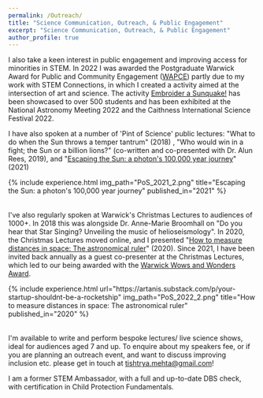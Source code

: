 ```yaml
---
permalink: /Outreach/
title: "Science Communication, Outreach, & Public Engagement"
excerpt: "Science Communication, Outreach, & Public Engagement"
author_profile: true
---
```


I also take a keen interest in public engagement and improving access for minorities in STEM. In 2022 I was awarded the Postgraduate Warwick Award for Public and Community Engagement ([WAPCE](https://warwick.ac.uk/wie/recognition/wapce/)) partly due to my work with STEM Connections, in which I created a activity aimed at the intersection of art and science. The activity [Embroider a Sunquake!](https://warwick.ac.uk/fac/sci/wmg/about/outreach/stemconnections/resources/helioseismology/) has been showcased to over 500 students and has been exhibited at the National Astronomy Meeting 2022 and the Caithness International Science Festival 2022.

I have also spoken at a number of 'Pint of Science' public lectures: "What to do when the Sun throws a temper tantrum" (2018) , "Who would win in a fight; the Sun or a billion lions?" (co-written and co-presented with Dr. Alun Rees, 2019), and "[Escaping the Sun: a photon's 100,000 year journey](https://www.youtube.com/watch?v=TjHttkL6ie0&t=264s)" (2021)

<table style="border: none">  
	{%  include experience.html
		img_path="PoS_2021_2.png"
		title="Escaping the Sun: a photon's 100,000 year journey"
		published_in="2021"
	%}
</table>

I've also regularly spoken at Warwick's Christmas Lectures to audiences of 1000+. In 2018 this was alongside Dr. Anne-Marie Broomhall on "Do you hear that Star Singing? Unveiling the music of helioseismology". In 2020, the Christmas Lectures moved online, and I presented "[How to measure distances in space: The astronomical ruler](https://www.youtube.com/watch?v=IKr9WOxtyqQ&t=33s)" (2020). Since 2021, I have been invited back annually as a guest co-presenter at the Christmas Lectures, which led to our being awarded with the [Warwick Wows and Wonders Award](https://warwick.ac.uk/insite/news/intnews2/january_wonders_and_wows/).


<table style="border: none">  
	{%  include experience.html
		url="https://artanis.substack.com/p/your-startup-shouldnt-be-a-rocketship"
		img_path="PoS_2022_2.png"
		title="How to measure distances in space: The astronomical ruler"
		published_in="2020"
	%}
</table>


I'm available to write and perform bespoke lectures/ live science shows, ideal for audiences aged 7 and up. To enquire about my speakers fee, or if you are planning an outreach event, and want to discuss improving inclusion etc. please get in touch at [tishtrya.mehta@gmail.com](tishtrya.mehta@gmail.com)! 

I am a former STEM Ambassador, with a full and up-to-date DBS check, with certification in Child Protection Fundamentals.

